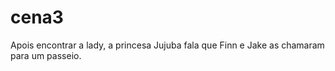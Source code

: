 # cena3

Apois encontrar a lady, a princesa Jujuba fala que Finn e Jake as chamaram para um passeio.